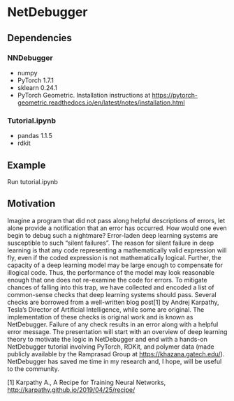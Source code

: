 # NetDebugger

## Dependencies
### NNDebugger
- numpy
- PyTorch 1.7.1
- sklearn 0.24.1
- PyTorch Geometric. Installation instructions at https://pytorch-geometric.readthedocs.io/en/latest/notes/installation.html
### Tutorial.ipynb
- pandas 1.1.5
- rdkit

## Example
Run tutorial.ipynb

## Motivation
Imagine a program that did not pass along helpful descriptions of errors, let alone provide a notification that an error has occurred. How would one even begin to debug such a nightmare? Error-laden deep learning systems are susceptible to such “silent failures”. The reason for silent failure in deep learning is that any code representing a mathematically valid expression will fly, even if the coded expression is not mathematically logical. Further, the capacity of a deep learning model may be large enough to compensate for illogical code. Thus, the performance of the model may look reasonable enough that one does not re-examine the code for errors. To mitigate chances of falling into this trap, we have collected and encoded a list of common-sense checks that deep learning systems should pass. Several checks are borrowed from a well-written blog post[1] by Andrej Karpathy, Tesla’s Director of Artificial Intelligence, while some are original. The implementation of these checks is original work and is known as NetDebugger. Failure of any check results in an error along with a helpful error message. The presentation will start with an overview of deep learning theory to motivate the logic in NetDebugger and end with a hands-on NetDebugger tutorial involving PyTorch, RDKit, and polymer data (made publicly available by the Ramprasad Group at https://khazana.gatech.edu/). NetDebugger has saved me time in my research and, I hope, will be useful to the community.

[1] Karpathy A., A Recipe for Training Neural Networks, http://karpathy.github.io/2019/04/25/recipe/
